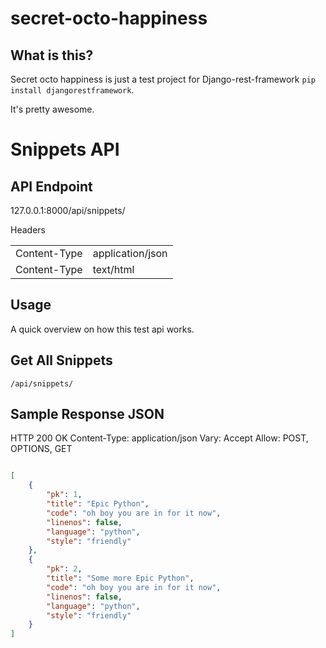 secret-octo-happiness
=====================

What is this?
-------------

Secret octo happiness is just a test project for Django-rest-framework `pip install djangorestframework`. 

It's pretty awesome. 

Snippets API
============

API Endpoint
------------

127.0.0.1:8000/api/snippets/

Headers


| | |
| ------------- | ------------- |
| Content-Type  | application/json  |
| Content-Type  | text/html  |


Usage
-----

A quick overview on how this test api works.

Get All Snippets
----------------

```
/api/snippets/
```

Sample Response JSON
--------------------
HTTP 200 OK
Content-Type: application/json
Vary: Accept
Allow: POST, OPTIONS, GET

```JSON

[
    {
        "pk": 1, 
        "title": "Epic Python", 
        "code": "oh boy you are in for it now", 
        "linenos": false, 
        "language": "python", 
        "style": "friendly"
    }, 
    {
        "pk": 2, 
        "title": "Some more Epic Python", 
        "code": "oh boy you are in for it now", 
        "linenos": false, 
        "language": "python", 
        "style": "friendly"
    }
]
```
